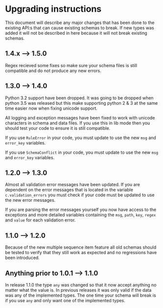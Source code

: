 # Upgrading instructions

This document will describe any major changes that has been done to the existing API:s that can cause existing schemas to break. If new types was added it will not be described in here because it will not break existing schemas.


## 1.4.x --> 1.5.0

Regex recieved some fixes so make sure your schema files is still compatible and do not produce any new errors.


## 1.3.0 --> 1.4.0

Python 3.2 support have been dropped. It was going to be dropped when python 3.5 was released but this make supporting python 2 & 3 at the same time easier now when fixing unicode support.

All logging and exception messages have been fixed to work with unicode characters in schema and data files. If you use this in lib mode then you should test your code to ensure it is still compatible.

If you use `RuleError` in your code, you must update to use the new `msg` and `error_key` variables.

If you use `SchemaConflict` in your code, you must update to use the new `msg` and `error_key` variables.


## 1.2.0 --> 1.3.0

Almost all validation error messages have been updated. If you are dependent on the error messages that is located in the variable `c.validation_errors` you must check if your code must be updated to use the new error messages.

If you are parsing the error messages yourself you now have access to the exceptions and more detailed variables containing the `msg`, `path`, `key`, `regex` and `value` for each validation error.


## 1.1.0 --> 1.2.0

Because of the new multiple sequence item feature all old schemas should be tested to verify that they still work as expected and no regressions have been introduced.


## Anything prior to 1.0.1 --> 1.1.0

In release 1.1.0 the type `any` was changed so that it now accept anything no matter what the value is. In previous releases it was only valid if the data was any of the implemented types. The one time your schema will break is if you use `any` and only want one of the implemented types.
